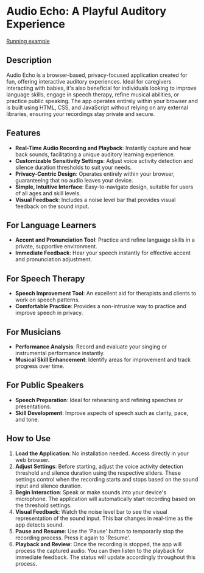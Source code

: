 # Audio Echo: A Playful Auditory Experience

[Running example](https://luarmr.github.io/audioEcho/)

## Description

Audio Echo is a browser-based, privacy-focused application created for fun, offering interactive auditory experiences. Ideal for caregivers interacting with babies, it's also beneficial for individuals looking to improve language skills, engage in speech therapy, refine musical abilities, or practice public speaking. The app operates entirely within your browser and is built using HTML, CSS, and JavaScript without relying on any external libraries, ensuring your recordings stay private and secure.

## Features

- **Real-Time Audio Recording and Playback**: Instantly capture and hear back sounds, facilitating a unique auditory learning experience.
- **Customizable Sensitivity Settings**: Adjust voice activity detection and silence duration thresholds to suit your needs.
- **Privacy-Centric Design**: Operates entirely within your browser, guaranteeing that no audio leaves your device.
- **Simple, Intuitive Interface**: Easy-to-navigate design, suitable for users of all ages and skill levels.
- **Visual Feedback**: Includes a noise level bar that provides visual feedback on the sound input.

## For Language Learners

- **Accent and Pronunciation Tool**: Practice and refine language skills in a private, supportive environment.
- **Immediate Feedback**: Hear your speech instantly for effective accent and pronunciation adjustment.

## For Speech Therapy

- **Speech Improvement Tool**: An excellent aid for therapists and clients to work on speech patterns.
- **Comfortable Practice**: Provides a non-intrusive way to practice and improve speech in privacy.

## For Musicians

- **Performance Analysis**: Record and evaluate your singing or instrumental performance instantly.
- **Musical Skill Enhancement**: Identify areas for improvement and track progress over time.

## For Public Speakers

- **Speech Preparation**: Ideal for rehearsing and refining speeches or presentations.
- **Skill Development**: Improve aspects of speech such as clarity, pace, and tone.

## How to Use

1. **Load the Application**: No installation needed. Access directly in your web browser.
2. **Adjust Settings**: Before starting, adjust the voice activity detection threshold and silence duration using the respective sliders. These settings control when the recording starts and stops based on the sound input and silence duration.
3. **Begin Interaction**: Speak or make sounds into your device's microphone. The application will automatically start recording based on the threshold settings.
4. **Visual Feedback**: Watch the noise level bar to see the visual representation of the sound input. This bar changes in real-time as the app detects sound.
5. **Pause and Resume**: Use the 'Pause' button to temporarily stop the recording process. Press it again to 'Resume'.
6. **Playback and Review**: Once the recording is stopped, the app will process the captured audio. You can then listen to the playback for immediate feedback. The status will update accordingly throughout this process.

